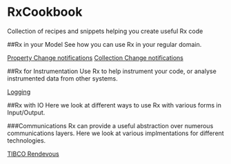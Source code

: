 RxCookbook
==========

Collection of recipes and snippets helping you create useful Rx code

##Rx in your Model
See how you can use Rx in your regular domain.

[Property Change notifications](Model/PropertyChange.md)
[Collection Change notifications](Model/CollectionChange.md)


##Rx for Instrumentation
Use Rx to help instrument your code, or analyse instrumented data from other systems.

[Logging](Instrumentation/Logging.md)

##Rx with IO
Here we look at different ways to use Rx with various forms in Input/Output.

###Communications
Rx can provide a useful abstraction over numerous communications layers.
Here we look at various implmentations for different technologies.


[TIBCO Rendevous](IO/Comms/TibRv.md)
